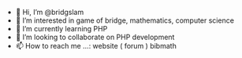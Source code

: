 - 👋 Hi, I’m @bridgslam
- 👀 I’m interested in game of bridge, mathematics, computer science
- 🌱 I’m currently learning PHP
- 💞️ I’m looking to collaborate on PHP development
- 📫 How to reach me ...: website ( forum ) bibmath

<!---
bridgslam/bridgslam is a ✨ special ✨ repository because its `README.md` (this file) appears on your GitHub profile.
You can click the Preview link to take a look at your changes.
--->
